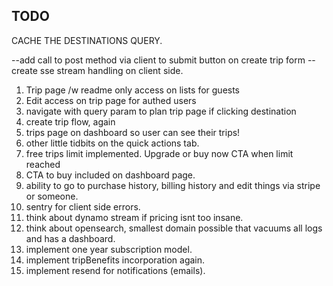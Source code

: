 ## TODO

CACHE THE DESTINATIONS QUERY.

--add call to post method via client to submit button on create trip form
--create sse stream handling on client side.

1. Trip page /w readme only access on lists for guests
2. Edit access on trip page for authed users
3. navigate with query param to plan trip page if clicking destination
4. create trip flow, again
5. trips page on dashboard so user can see their trips!
6. other little tidbits on the quick actions tab.
7. free trips limit implemented. Upgrade or buy now CTA when limit reached
8. CTA to buy included on dashboard page.
9. ability to go to purchase history, billing history and edit things via stripe or someone.
10. sentry for client side errors.
11. think about dynamo stream if pricing isnt too insane.
12. think about opensearch, smallest domain possible that vacuums all logs and has a dashboard.
13. implement one year subscription model.
14. implement tripBenefits incorporation again.
15. implement resend for notifications (emails).
